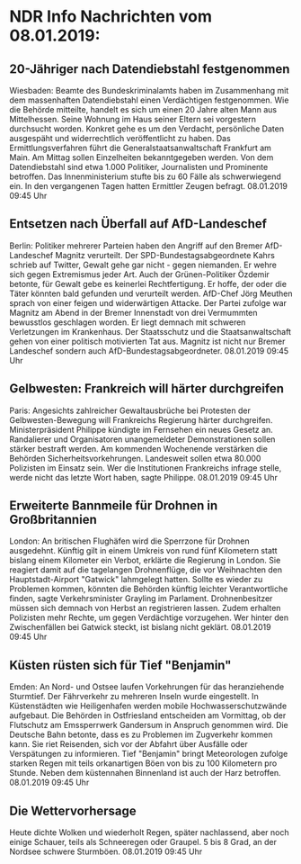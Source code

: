 # NDR Info Nachrichten vom 08.01.2019:


## 20-Jähriger nach Datendiebstahl festgenommen
Wiesbaden: Beamte des Bundeskriminalamts haben im Zusammenhang mit dem massenhaften Datendiebstahl einen Verdächtigen festgenommen. Wie die Behörde mitteilte, handelt es sich um einen 20 Jahre alten Mann aus Mittelhessen. Seine Wohnung im Haus seiner Eltern sei vorgestern durchsucht worden. Konkret gehe es um den Verdacht, persönliche Daten ausgespäht und widerrechtlich veröffentlicht zu haben. Das Ermittlungsverfahren führt die Generalstaatsanwaltschaft Frankfurt am Main. Am Mittag sollen Einzelheiten bekanntgegeben werden. Von dem Datendiebstahl sind etwa 1.000 Politiker, Journalisten und Prominente betroffen. Das Innenministerium stufte bis zu 60 Fälle als schwerwiegend ein. In den vergangenen Tagen hatten Ermittler Zeugen befragt. 08.01.2019 09:45 Uhr 

## Entsetzen nach Überfall auf AfD-Landeschef
Berlin: Politiker mehrerer Parteien haben den Angriff auf den Bremer AfD-Landeschef Magnitz verurteilt. Der SPD-Bundestagsabgeordnete Kahrs schrieb auf Twitter, Gewalt gehe gar nicht - gegen niemanden. Er wehre sich gegen Extremismus jeder Art. Auch der Grünen-Politiker Özdemir betonte, für Gewalt gebe es keinerlei Rechtfertigung. Er hoffe, der oder die Täter könnten bald gefunden und verurteilt werden. AfD-Chef Jörg Meuthen sprach von einer feigen und widerwärtigen Attacke. Der Partei zufolge war Magnitz am Abend in der Bremer Innenstadt von drei Vermummten bewusstlos geschlagen worden. Er liegt demnach mit schweren Verletzungen im Krankenhaus. Der Staatsschutz und die Staatsanwaltschaft gehen von einer politisch motivierten Tat aus. Magnitz ist nicht nur Bremer Landeschef sondern auch AfD-Bundestagsabgeordneter. 08.01.2019 09:45 Uhr 

## Gelbwesten: Frankreich will härter durchgreifen
Paris: Angesichts zahlreicher Gewaltausbrüche bei Protesten der Gelbwesten-Bewegung will Frankreichs Regierung härter durchgreifen. Ministerpräsident Philippe kündigte im Fernsehen ein neues Gesetz an. Randalierer und Organisatoren unangemeldeter Demonstrationen sollen stärker bestraft werden. Am kommenden Wochenende verstärken die Behörden Sicherheitsvorkehrungen. Landesweit sollen etwa 80.000 Polizisten im Einsatz sein. Wer die Institutionen Frankreichs infrage stelle, werde nicht das letzte Wort haben, sagte Philippe. 08.01.2019 09:45 Uhr 

## Erweiterte Bannmeile für Drohnen in Großbritannien
London: An britischen Flughäfen wird die Sperrzone für Drohnen ausgedehnt. Künftig gilt in einem Umkreis von rund fünf Kilometern statt bislang einem Kilometer ein Verbot, erklärte die Regierung in London. Sie reagiert damit auf die tagelangen Drohnenflüge, die vor Weihnachten den Hauptstadt-Airport "Gatwick" lahmgelegt hatten. Sollte es wieder zu Problemen kommen, könnten die Behörden künftig leichter Verantwortliche finden, sagte Verkehrsminister Grayling im Parlament. Drohnenbesitzer müssen sich demnach von Herbst an registrieren lassen. Zudem erhalten Polizisten mehr Rechte, um gegen Verdächtige vorzugehen. Wer hinter den Zwischenfällen bei Gatwick steckt, ist bislang nicht geklärt. 08.01.2019 09:45 Uhr 

## Küsten rüsten sich für Tief "Benjamin"
Emden: An Nord- und Ostsee laufen Vorkehrungen für das heranziehende Sturmtief. Der Fährverkehr zu mehreren Inseln wurde eingestellt. In Küstenstädten wie Heiligenhafen werden mobile Hochwasserschutzwände aufgebaut. Die Behörden in Ostfriesland entscheiden am Vormittag, ob der Flutschutz am Emssperrwerk Gandersum in Anspruch genommen wird. Die Deutsche Bahn betonte, dass es zu Problemen im Zugverkehr kommen kann. Sie riet Reisenden, sich vor der Abfahrt über Ausfälle oder Verspätungen zu informieren. Tief "Benjamin" bringt Meteorologen zufolge starken Regen mit teils orkanartigen Böen von bis zu 100 Kilometern pro Stunde. Neben dem küstennahen Binnenland ist auch der Harz betroffen. 08.01.2019 09:45 Uhr 

## Die Wettervorhersage
Heute dichte Wolken und wiederholt Regen, später nachlassend, aber noch einige Schauer, teils als Schneeregen oder Graupel. 5 bis 8 Grad, an der Nordsee schwere Sturmböen. 08.01.2019 09:45 Uhr 
